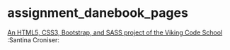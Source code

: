 # assignment_danebook_pages

[An HTML5, CSS3, Bootstrap, and SASS project of the Viking Code School](http://www.vikingcodeschool.com)
:Santina Croniser: